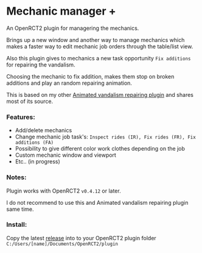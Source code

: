 # Mechanic manager +

An OpenRCT2 plugin for managering the mechanics.

Brings up a new window and another way to manage mechanics which makes a faster way to edit mechanic job orders through the table/list view. 

Also this plugin gives to mechanics a new task opportunity `Fix additions` for repairing the vandalism.

Choosing the mechanic to fix addition, makes them stop on broken additions and play an random repairing animation.

This is based on my other [Animated vandalism repairing plugin](https://github.com/jpknen/openrct2-animated-vandalism-repairing) and shares most of its source.

### Features:
- Add/delete mechanics
- Change mechanic job task's: `Inspect rides (IR), Fix rides (FR), Fix additions (FA)`
- Possibility to give different color work clothes depending on the job 
- Custom mechanic window and viewport
- Etc.. (in progress)

### Notes:

Plugin works with OpenRCT2 `v0.4.12` or later.

I do not recommend to use this and Animated vandalism repairing plugin same time.

### Install:

Copy the latest [release](https://github.com/jpknen/openrct2-mechanic-manager-plus/releases/) into to your OpenRCT2 plugin folder `C:/Users/[name]/Documents/OpenRCT2/plugin`
